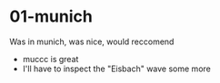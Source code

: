 # 01-munich

Was in munich, was nice, would reccomend

- muccc is great
- I'll have to inspect the "Eisbach" wave some more

